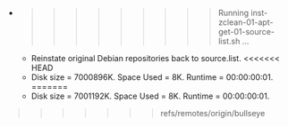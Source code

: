 * >>>>>>>>> Running inst-zclean-01-apt-get-01-source-list.sh ...
  * Reinstate original Debian repositories back to source.list.
<<<<<<< HEAD
  * Disk size = 7000896K. Space Used = 8K. Runtime = 00:00:00:01.
=======
  * Disk size = 7001192K. Space Used = 8K. Runtime = 00:00:00:01.
>>>>>>> refs/remotes/origin/bullseye
